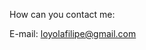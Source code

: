 <!--
### Hi, my name is Filipe Loyola Lopes

I'm currently a PhD student in Operational Research (Data Science area) at the Aeronautics Institute of Technology (ITA) in association with Federal University of São Paulo (UNIFESP), from Brazil.
-->

How can you contact me:

E-mail: loyolafilipe@gmail.com



<!--
**filipeloyola/filipeloyola** is a ✨ _special_ ✨ repository because its `README.md` (this file) appears on your GitHub profile.

Here are some ideas to get you started:

- 🔭 I’m currently working on ...
- 🌱 I’m currently learning ...
- 👯 I’m looking to collaborate on ...
- 🤔 I’m looking for help with ...
- 💬 Ask me about ...
- 📫 How to reach me: ...
- 😄 Pronouns: ...
- ⚡ Fun fact: ...
-->
